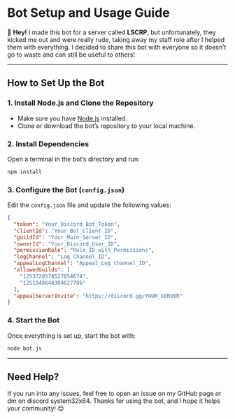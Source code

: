 # **Bot Setup and Usage Guide**  

👋 **Hey!** I made this bot for a server called **LSCRP**, but unfortunately, they kicked me out and were really rude, taking away my staff role after I helped them with everything. I decided to share this bot with everyone so it doesn’t go to waste and can still be useful to others!  

---

## **How to Set Up the Bot**  

### **1. Install Node.js and Clone the Repository**  
- Make sure you have [Node.js](https://nodejs.org/) installed.  
- Clone or download the bot’s repository to your local machine.  

### **2. Install Dependencies**  
Open a terminal in the bot’s directory and run:  
```sh
npm install
```

### **3. Configure the Bot (`config.json`)**  
Edit the `config.json` file and update the following values:  
```json
{
  "token": "Your_Discord_Bot_Token",
  "clientId": "Your_Bot_Client_ID",
  "guildId": "Your_Main_Server_ID",
  "ownerId": "Your_Discord_User_ID",
  "permissionRole": "Role_ID_with_Permissions",
  "logChannel": "Log_Channel_ID",
  "appealLogChannel": "Appeal_Log_Channel_ID",
  "allowedGuilds": [
    "1253720578527854674",
    "1251848648304627786"
  ],
  "appealServerInvite": "https://discord.gg/YOUR_SERVER"
}
```


### **4. Start the Bot**  
Once everything is set up, start the bot with:  
```sh
node bot.js
```

---

## **Need Help?**  
If you run into any issues, feel free to open an issue on my GitHub page or dm on discord system32x64. Thanks for using the bot, and I hope it helps your community! 😊
